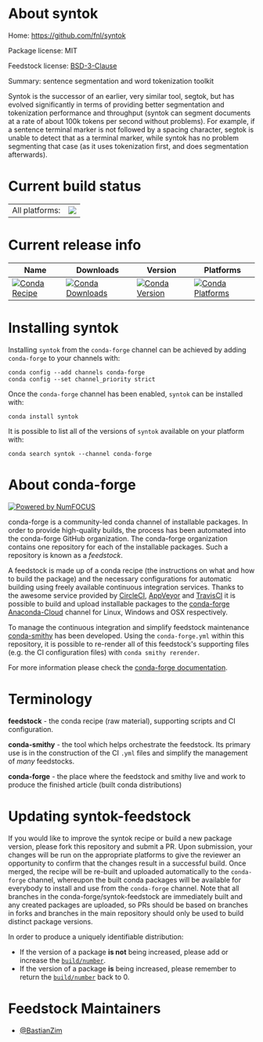 About syntok
============

Home: https://github.com/fnl/syntok

Package license: MIT

Feedstock license: [BSD-3-Clause](https://github.com/conda-forge/syntok-feedstock/blob/master/LICENSE.txt)

Summary: sentence segmentation and word tokenization toolkit

Syntok is the successor of an earlier, very similar tool, segtok, but has evolved
significantly in terms of providing better segmentation and tokenization performance
and throughput (syntok can segment documents at a rate of about 100k tokens per
second without problems). For example, if a sentence terminal marker is not
followed by a spacing character, segtok is unable to detect that as a terminal
marker, while syntok has no problem segmenting that case (as it uses tokenization
first, and does segmentation afterwards).


Current build status
====================


<table><tr><td>All platforms:</td>
    <td>
      <a href="https://dev.azure.com/conda-forge/feedstock-builds/_build/latest?definitionId=12442&branchName=master">
        <img src="https://dev.azure.com/conda-forge/feedstock-builds/_apis/build/status/syntok-feedstock?branchName=master">
      </a>
    </td>
  </tr>
</table>

Current release info
====================

| Name | Downloads | Version | Platforms |
| --- | --- | --- | --- |
| [![Conda Recipe](https://img.shields.io/badge/recipe-syntok-green.svg)](https://anaconda.org/conda-forge/syntok) | [![Conda Downloads](https://img.shields.io/conda/dn/conda-forge/syntok.svg)](https://anaconda.org/conda-forge/syntok) | [![Conda Version](https://img.shields.io/conda/vn/conda-forge/syntok.svg)](https://anaconda.org/conda-forge/syntok) | [![Conda Platforms](https://img.shields.io/conda/pn/conda-forge/syntok.svg)](https://anaconda.org/conda-forge/syntok) |

Installing syntok
=================

Installing `syntok` from the `conda-forge` channel can be achieved by adding `conda-forge` to your channels with:

```
conda config --add channels conda-forge
conda config --set channel_priority strict
```

Once the `conda-forge` channel has been enabled, `syntok` can be installed with:

```
conda install syntok
```

It is possible to list all of the versions of `syntok` available on your platform with:

```
conda search syntok --channel conda-forge
```


About conda-forge
=================

[![Powered by NumFOCUS](https://img.shields.io/badge/powered%20by-NumFOCUS-orange.svg?style=flat&colorA=E1523D&colorB=007D8A)](http://numfocus.org)

conda-forge is a community-led conda channel of installable packages.
In order to provide high-quality builds, the process has been automated into the
conda-forge GitHub organization. The conda-forge organization contains one repository
for each of the installable packages. Such a repository is known as a *feedstock*.

A feedstock is made up of a conda recipe (the instructions on what and how to build
the package) and the necessary configurations for automatic building using freely
available continuous integration services. Thanks to the awesome service provided by
[CircleCI](https://circleci.com/), [AppVeyor](https://www.appveyor.com/)
and [TravisCI](https://travis-ci.com/) it is possible to build and upload installable
packages to the [conda-forge](https://anaconda.org/conda-forge)
[Anaconda-Cloud](https://anaconda.org/) channel for Linux, Windows and OSX respectively.

To manage the continuous integration and simplify feedstock maintenance
[conda-smithy](https://github.com/conda-forge/conda-smithy) has been developed.
Using the ``conda-forge.yml`` within this repository, it is possible to re-render all of
this feedstock's supporting files (e.g. the CI configuration files) with ``conda smithy rerender``.

For more information please check the [conda-forge documentation](https://conda-forge.org/docs/).

Terminology
===========

**feedstock** - the conda recipe (raw material), supporting scripts and CI configuration.

**conda-smithy** - the tool which helps orchestrate the feedstock.
                   Its primary use is in the construction of the CI ``.yml`` files
                   and simplify the management of *many* feedstocks.

**conda-forge** - the place where the feedstock and smithy live and work to
                  produce the finished article (built conda distributions)


Updating syntok-feedstock
=========================

If you would like to improve the syntok recipe or build a new
package version, please fork this repository and submit a PR. Upon submission,
your changes will be run on the appropriate platforms to give the reviewer an
opportunity to confirm that the changes result in a successful build. Once
merged, the recipe will be re-built and uploaded automatically to the
`conda-forge` channel, whereupon the built conda packages will be available for
everybody to install and use from the `conda-forge` channel.
Note that all branches in the conda-forge/syntok-feedstock are
immediately built and any created packages are uploaded, so PRs should be based
on branches in forks and branches in the main repository should only be used to
build distinct package versions.

In order to produce a uniquely identifiable distribution:
 * If the version of a package **is not** being increased, please add or increase
   the [``build/number``](https://docs.conda.io/projects/conda-build/en/latest/resources/define-metadata.html#build-number-and-string).
 * If the version of a package **is** being increased, please remember to return
   the [``build/number``](https://docs.conda.io/projects/conda-build/en/latest/resources/define-metadata.html#build-number-and-string)
   back to 0.

Feedstock Maintainers
=====================

* [@BastianZim](https://github.com/BastianZim/)

